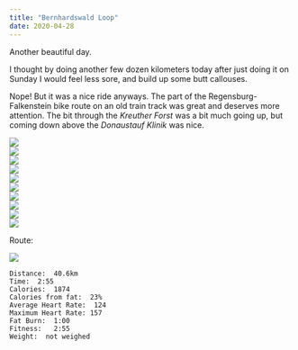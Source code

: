 ```yaml
---
title: "Bernhardswald Loop"
date: 2020-04-28
---
```

Another beautiful day.

I thought by doing another few dozen kilometers today after just doing it on Sunday I would feel less sore, and build up some butt callouses.

Nope!  But it was a nice ride anyways.  The part of the Regensburg-Falkenstein bike route on an old train track was great and deserves more attention.  The bit through the *Kreuther Forst* was a bit much going up, but coming down above the *Donaustauf Klinik* was nice.


![](/IMG_20200428_074016074_s.jpg)  
![](/IMG_20200428_074022569_s.jpg)  
![](/IMG_20200428_075330652_s.jpg)  
![](/IMG_20200428_075713335_s.jpg)  
![](/IMG_20200428_075755159_HDR_s.jpg)  
![](/IMG_20200428_080626033_s.jpg)  
![](/IMG_20200428_084455561_s.jpg)  
![](/IMG_20200428_085812017_BURST000_COVER_TOP_s.jpg)  
![](/IMG_20200428_092942296_s.jpg)  
![](/IMG_20200428_094745586_s.jpg)  

Route:

![](/20200428.jpg)

```
Distance:  40.6km
Time:  2:55 
Calories:  1874
Calories from fat:  23%
Average Heart Rate:  124
Maximum Heart Rate: 157
Fat Burn:  1:00 
Fitness:   2:55 
Weight:  not weighed
```

